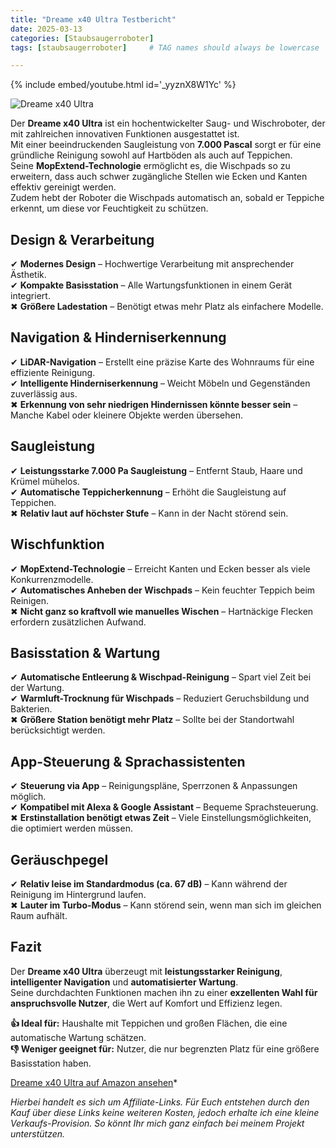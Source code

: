 ```yaml
---
title: "Dreame x40 Ultra Testbericht"
date: 2025-03-13
categories: [Staubsaugerroboter]
tags: [staubsaugerroboter]     # TAG names should always be lowercase

---
```


{% include embed/youtube.html id='_yyznX8W1Yc' %}

![Dreame x40 Ultra](https://m.media-amazon.com/images/I/71HJ5UqzgXL._AC_SL1500_.jpg)

Der **Dreame x40 Ultra** ist ein hochentwickelter Saug- und Wischroboter, der mit zahlreichen innovativen Funktionen ausgestattet ist.  
Mit einer beeindruckenden Saugleistung von **7.000 Pascal** sorgt er für eine gründliche Reinigung sowohl auf Hartböden als auch auf Teppichen.  
Seine **MopExtend-Technologie** ermöglicht es, die Wischpads so zu erweitern, dass auch schwer zugängliche Stellen wie Ecken und Kanten effektiv gereinigt werden.  
Zudem hebt der Roboter die Wischpads automatisch an, sobald er Teppiche erkennt, um diese vor Feuchtigkeit zu schützen.

## Design & Verarbeitung

✔ **Modernes Design** – Hochwertige Verarbeitung mit ansprechender Ästhetik.  
✔ **Kompakte Basisstation** – Alle Wartungsfunktionen in einem Gerät integriert.  
✖ **Größere Ladestation** – Benötigt etwas mehr Platz als einfachere Modelle.

## Navigation & Hinderniserkennung

✔ **LiDAR-Navigation** – Erstellt eine präzise Karte des Wohnraums für eine effiziente Reinigung.  
✔ **Intelligente Hinderniserkennung** – Weicht Möbeln und Gegenständen zuverlässig aus.  
✖ **Erkennung von sehr niedrigen Hindernissen könnte besser sein** – Manche Kabel oder kleinere Objekte werden übersehen.

## Saugleistung

✔ **Leistungsstarke 7.000 Pa Saugleistung** – Entfernt Staub, Haare und Krümel mühelos.  
✔ **Automatische Teppicherkennung** – Erhöht die Saugleistung auf Teppichen.  
✖ **Relativ laut auf höchster Stufe** – Kann in der Nacht störend sein.

## Wischfunktion

✔ **MopExtend-Technologie** – Erreicht Kanten und Ecken besser als viele Konkurrenzmodelle.  
✔ **Automatisches Anheben der Wischpads** – Kein feuchter Teppich beim Reinigen.  
✖ **Nicht ganz so kraftvoll wie manuelles Wischen** – Hartnäckige Flecken erfordern zusätzlichen Aufwand.

## Basisstation & Wartung

✔ **Automatische Entleerung & Wischpad-Reinigung** – Spart viel Zeit bei der Wartung.  
✔ **Warmluft-Trocknung für Wischpads** – Reduziert Geruchsbildung und Bakterien.  
✖ **Größere Station benötigt mehr Platz** – Sollte bei der Standortwahl berücksichtigt werden.

## App-Steuerung & Sprachassistenten

✔ **Steuerung via App** – Reinigungspläne, Sperrzonen & Anpassungen möglich.  
✔ **Kompatibel mit Alexa & Google Assistant** – Bequeme Sprachsteuerung.  
✖ **Erstinstallation benötigt etwas Zeit** – Viele Einstellungsmöglichkeiten, die optimiert werden müssen.

## Geräuschpegel

✔ **Relativ leise im Standardmodus (ca. 67 dB)** – Kann während der Reinigung im Hintergrund laufen.  
✖ **Lauter im Turbo-Modus** – Kann störend sein, wenn man sich im gleichen Raum aufhält.

## Fazit

Der **Dreame x40 Ultra** überzeugt mit **leistungsstarker Reinigung**, **intelligenter Navigation** und **automatisierter Wartung**.  
Seine durchdachten Funktionen machen ihn zu einer **exzellenten Wahl für anspruchsvolle Nutzer**, die Wert auf Komfort und Effizienz legen.

**👍 Ideal für:** Haushalte mit Teppichen und großen Flächen, die eine automatische Wartung schätzen.  
**👎 Weniger geeignet für:** Nutzer, die nur begrenzten Platz für eine größere Basisstation haben.

[Dreame x40 Ultra auf Amazon ansehen](https://amzn.to/4bTOVtN)*

*Hierbei handelt es sich um Affiliate-Links. Für Euch entstehen durch den Kauf über diese Links keine weiteren Kosten, jedoch erhalte ich eine kleine Verkaufs-Provision. So könnt Ihr mich ganz einfach bei meinem Projekt unterstützen.*
